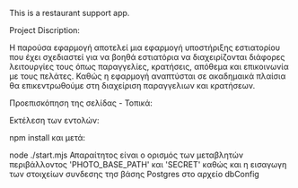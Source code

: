 This is a restaurant support app.

Project Discription:

Η παρούσα εφαρμογή αποτελεί μια εφαρμογή υποστήριξης εστιατορίου που έχει
σχεδιαστεί για να βοηθά εστιατόρια να διαχειρίζονται διάφορες λειτουργίες 
τους όπως παραγγελίες, κρατήσεις, απόθεμα και επικοινωνία με τους πελάτες.
Καθώς η εφαρμογή αναπτύσται σε ακαδημαικά πλαίσια θα επικεντρωθούμε στη 
διαχείριση παραγγελιων και κρατήσεων.


Προεπισκόπηση της σελίδας - Τοπικά:



Εκτέλεση των εντολών:

npm install
και μετά:

node ./start.mjs
Απαραίτητος είναι ο ορισμός των μεταβλητών περιβάλλοντος 'PHOTO_BASE_PATH' και 'SECRET' καθώς και η εισαγωγη των στοιχείων συνδεσης τησ βάσης Postgres στο αρχείο dbConfig
